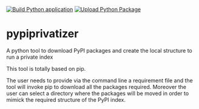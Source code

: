 [![Build Python application](https://github.com/abulgher/pypiprivatizer/actions/workflows/python-app.yml/badge.svg)](https://github.com/abulgher/pypiprivatizer/actions/workflows/python-app.yml)
[![Upload Python Package](https://github.com/abulgher/pypiprivatizer/actions/workflows/publish-python.yml/badge.svg)](https://github.com/abulgher/pypiprivatizer/actions/workflows/publish-python.yml)

# pypiprivatizer
A python tool to download PyPI packages and create the local structure to run a private index

This tool is totally based on pip.

The user needs to provide via the command line a requirement file and the tool will invoke pip to download all the packages required. Moreover the user can select a directory where the packages will be moved in order to mimick the required structure of the PyPI index.
